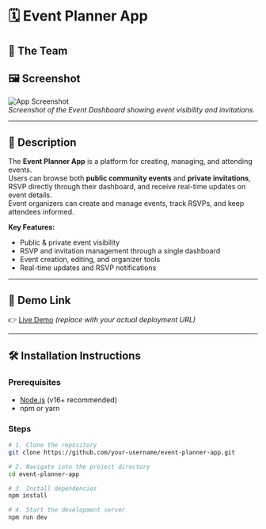 # 🗓️ Event Planner App

## 📌 The Team


## 🖼️ Screenshot
![App Screenshot](./assets/screenshot.png)  
*Screenshot of the Event Dashboard showing event visibility and invitations.*

---

## 📝 Description
The **Event Planner App** is a platform for creating, managing, and attending events.  
Users can browse both **public community events** and **private invitations**, RSVP directly through their dashboard, and receive real-time updates on event details.  
Event organizers can create and manage events, track RSVPs, and keep attendees informed.

**Key Features:**
- Public & private event visibility  
- RSVP and invitation management through a single dashboard  
- Event creation, editing, and organizer tools  
- Real-time updates and RSVP notifications  

---

## 🚀 Demo Link
👉 [Live Demo](https://your-demo-link.com) *(replace with your actual deployment URL)*

---

## 🛠️ Installation Instructions

### Prerequisites
- [Node.js](https://nodejs.org/) (v16+ recommended)  
- npm or yarn

### Steps
```bash
# 1. Clone the repository
git clone https://github.com/your-username/event-planner-app.git

# 2. Navigate into the project directory
cd event-planner-app

# 3. Install dependencies
npm install

# 4. Start the development server
npm run dev
